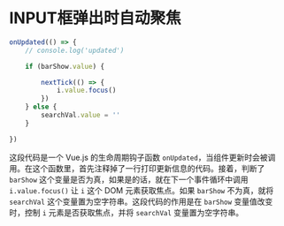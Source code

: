 # INPUT框弹出时自动聚焦

```jsx
onUpdated(() => {
    // console.log('updated')

    if (barShow.value) {

        nextTick(() => {
            i.value.focus()
        })
    } else {
        searchVal.value = ''
    }

})
```

这段代码是一个 Vue.js 的生命周期钩子函数 `onUpdated`，当组件更新时会被调用。在这个函数里，首先注释掉了一行打印更新信息的代码。接着，判断了 `barShow` 这个变量是否为真，如果是的话，就在下一个事件循环中调用 `i.value.focus()` 让 `i` 这个 DOM 元素获取焦点。如果 `barShow` 不为真，就将 `searchVal` 这个变量置为空字符串。这段代码的作用是在 `barShow` 变量值改变时，控制 `i` 元素是否获取焦点，并将 `searchVal` 变量置为空字符串。